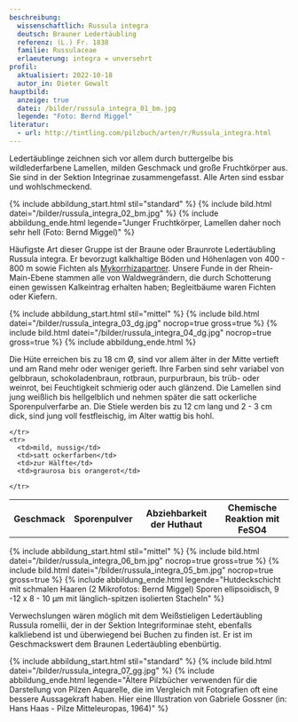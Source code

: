 ```yaml
---
beschreibung:
  wissenschaftlich: Russula integra
  deutsch: Brauner Ledertäubling
  referenz: (L.) Fr. 1838
  familie: Russulaceae
  erlaeuterung: integra = unversehrt
profil:
  aktualisiert: 2022-10-18
  autor_in: Dieter Gewalt
hauptbild:
  anzeige: true
  datei: /bilder/russula_integra_01_bm.jpg
  legende: "Foto: Bernd Miggel"
literatur:
  - url: http://tintling.com/pilzbuch/arten/r/Russula_integra.html
---
```

Ledertäublinge zeichnen sich vor allem durch buttergelbe bis wildlederfarbene Lamellen, milden Geschmack und große Fruchtkörper aus. Sie sind in der Sektion Integrinae zusammengefasst. Alle Arten sind essbar und  wohlschmeckend.

{% include abbildung_start.html stil="standard" %}
{% include bild.html datei="/bilder/russula_integra_02_bm.jpg" %}
{% include abbildung_ende.html legende="Junger Fruchtkörper, Lamellen daher noch sehr hell (Foto: Bernd Miggel)" %}

Häufigste Art dieser Gruppe ist der Braune oder Braunrote Ledertäubling Russula integra. Er bevorzugt kalkhaltige Böden und Höhenlagen von 400 - 800 m sowie Fichten als [Mykorrhizapartner](Mykorrhiza "Glossar"). Unsere Funde in der Rhein-Main-Ebene stammen alle von Waldwegrändern, die durch Schotterung einen gewissen Kalkeintrag erhalten haben; Begleitbäume waren Fichten oder Kiefern.

{% include abbildung_start.html stil="mittel" %}
{% include bild.html datei="/bilder/russula_integra_03_dg.jpg" nocrop=true gross=true %}
{% include bild.html datei="/bilder/russula_integra_04_dg.jpg" nocrop=true gross=true %}
{% include abbildung_ende.html %}

Die Hüte erreichen bis zu 18 cm Ø, sind vor allem älter in der Mitte vertieft und am Rand mehr oder weniger gerieft. Ihre Farben sind sehr variabel von gelbbraun, schokoladenbraun, rotbraun, purpurbraun, bis trüb- oder weinrot, bei Feuchtigkeit schmierig oder auch glänzend. Die Lamellen sind jung weißlich bis hellgelblich und nehmen später die satt ockerliche Sporenpulverfarbe an. Die Stiele werden bis zu 12 cm lang und 2 - 3 cm dick, sind jung voll festfleischig, im Alter wattig bis hohl.

<div class="table-responsive">
  <table class="table taeubling">
    <tr>
      <th rowspan="2">Geschmack</th>
      <th rowspan="2">Sporenpulver</th>
      <th rowspan="2">Abziehbarkeit der Huthaut</th>
      <th colspan="3" class="text-center">Chemische Reaktion mit FeSO4</th>
    </tr>
    <tr>
      
      
    </tr>
    <tr>
      <td>mild, nussig</td>
      <td>satt ockerfarben</td>
      <td>zur Hälfte</td>
      <td>graurosa bis orangerot</td>
       
    </tr>
  </table>
</div>

{% include abbildung_start.html stil="mittel" %}
{% include bild.html datei="/bilder/russula_integra_06_bm.jpg" nocrop=true gross=true %}
{% include bild.html datei="/bilder/russula_integra_05_bm.jpg" nocrop=true gross=true %}
{% include abbildung_ende.html legende="Hutdeckschicht mit schmalen Haaren  (2 Mikrofotos: Bernd Miggel) Sporen ellipsoidisch, 9 -12 x 8 - 10 µm mit länglich-spitzen isolierten Stacheln" %}

Verwechslungen wären möglich mit dem Weißstieligen Ledertäubling Russula romellii, der in der Sektion Integriforminae steht, ebenfalls kalkliebend ist und überwiegend bei Buchen zu finden ist. Er ist im Geschmackswert dem Braunen Ledertäubling ebenbürtig.

{% include abbildung_start.html stil="standard" %}
{% include bild.html datei="/bilder/russula_integra_07_gg.jpg" %}
{% include abbildung_ende.html legende="Ältere Pilzbücher verwenden für die Darstellung von Pilzen Aquarelle, die im Vergleich mit Fotografien oft eine bessere Aussagekraft haben. Hier eine Illustration  von Gabriele Gossner (in: Hans Haas - Pilze Mitteleuropas, 1964)" %}